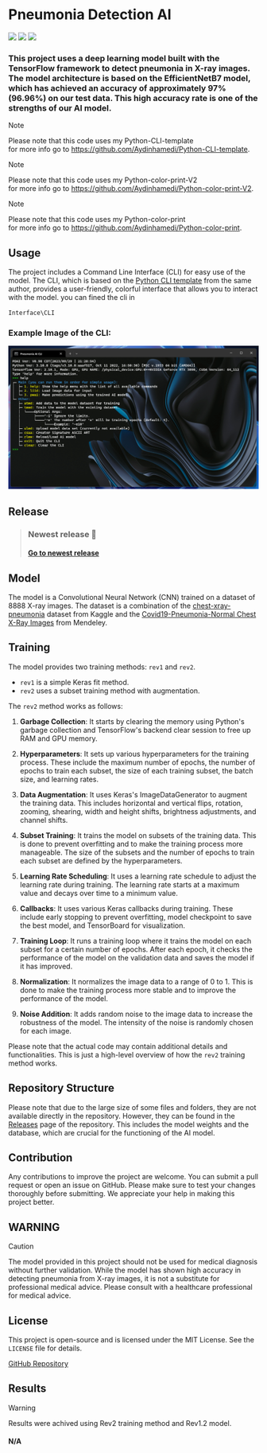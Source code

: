 # Pneumonia Detection AI
<img src="https://img.shields.io/badge/Python-FFD43B?style=for-the-badge&logo=python&logoColor=blue"/> <img src="https://img.shields.io/badge/TensorFlow-FF6F00?style=for-the-badge&logo=tensorflow&logoColor=white"/> <img src="https://img.shields.io/badge/Keras-FF0000?style=for-the-badge&logo=keras&logoColor=white"/>

### This project uses a deep learning model built with the TensorFlow framework to detect pneumonia in X-ray images. The model architecture is based on the EfficientNetB7 model, which has achieved an accuracy of approximately **97% (96.96%)** on our test data. This high accuracy rate is one of the strengths of our AI model.
> [!NOTE]
>  Please note that this code uses my Python-CLI-template\
>  for more info go to https://github.com/Aydinhamedi/Python-CLI-template.

> [!NOTE]
>  Please note that this code uses my Python-color-print-V2\
>  for more info go to https://github.com/Aydinhamedi/Python-color-print-V2.

> [!NOTE]
>  Please note that this code uses my Python-color-print\
>  for more info go to https://github.com/Aydinhamedi/Python-color-print.
## Usage

The project includes a Command Line Interface (CLI) for easy use of the model. The CLI, which is based on the [Python CLI template](https://github.com/Aydinhamedi/Python-CLI-template) from the same author, provides a user-friendly, colorful interface that allows you to interact with the model. you can fined the cli in 

```
Interface\CLI
```
### Example Image of the CLI:
![Example](doc/Screenshot.png)  
## Release
> ### Newest release 📃
> #### [Go to newest release](https://github.com/Aydinhamedi/Pneumonia-Detection-Ai/releases)

## Model

The model is a Convolutional Neural Network (CNN) trained on a dataset of 8888 X-ray images. The dataset is a combination of the [chest-xray-pneumonia](https://www.kaggle.com/datasets/paultimothymooney/chest-xray-pneumonia) dataset from Kaggle and the [Covid19-Pneumonia-Normal Chest X-Ray Images](https://data.mendeley.com/datasets/dvntn9yhd2/1) from Mendeley.


## Training

The model provides two training methods: `rev1` and `rev2`.

- `rev1` is a simple Keras fit method.
- `rev2` uses a subset training method with augmentation.

The `rev2` method works as follows:

1. **Garbage Collection**: It starts by clearing the memory using Python's garbage collection and TensorFlow's backend clear session to free up RAM and GPU memory.

2. **Hyperparameters**: It sets up various hyperparameters for the training process. These include the maximum number of epochs, the number of epochs to train each subset, the size of each training subset, the batch size, and learning rates.

3. **Data Augmentation**: It uses Keras's ImageDataGenerator to augment the training data. This includes horizontal and vertical flips, rotation, zooming, shearing, width and height shifts, brightness adjustments, and channel shifts.

4. **Subset Training**: It trains the model on subsets of the training data. This is done to prevent overfitting and to make the training process more manageable. The size of the subsets and the number of epochs to train each subset are defined by the hyperparameters.

5. **Learning Rate Scheduling**: It uses a learning rate schedule to adjust the learning rate during training. The learning rate starts at a maximum value and decays over time to a minimum value.

6. **Callbacks**: It uses various Keras callbacks during training. These include early stopping to prevent overfitting, model checkpoint to save the best model, and TensorBoard for visualization.

7. **Training Loop**: It runs a training loop where it trains the model on each subset for a certain number of epochs. After each epoch, it checks the performance of the model on the validation data and saves the model if it has improved.

8. **Normalization**: It normalizes the image data to a range of 0 to 1. This is done to make the training process more stable and to improve the performance of the model.

9. **Noise Addition**: It adds random noise to the image data to increase the robustness of the model. The intensity of the noise is randomly chosen for each image.

Please note that the actual code may contain additional details and functionalities. This is just a high-level overview of how the `rev2` training method works.

## Repository Structure

Please note that due to the large size of some files and folders, they are not available directly in the repository. However, they can be found in the [Releases](https://github.com/Aydinhamedi/Pneumonia-Detection-Ai/releases) page of the repository. This includes the model weights and the database, which are crucial for the functioning of the AI model.

## Contribution

Any contributions to improve the project are welcome. You can submit a pull request or open an issue on GitHub. Please make sure to test your changes thoroughly before submitting. We appreciate your help in making this project better.

## WARNING
> [!CAUTION]
The model provided in this project should not be used for medical diagnosis without further validation. While the model has shown high accuracy in detecting pneumonia from X-ray images, it is not a substitute for professional medical advice. Please consult with a healthcare professional for medical advice.

## License

This project is open-source and is licensed under the MIT License. See the `LICENSE` file for details.

[GitHub Repository](https://github.com/Aydinhamedi/Pneumonia-Detection-Ai)

## Results

> [!WARNING]
> Results were achived using Rev2 training method and Rev1.2 model.
#### N/A 
<!--
![img1](doc/Screenshot.png)  

![img2](doc/Screenshot.png)  

![img3](doc/Screenshot.png)  
-->
